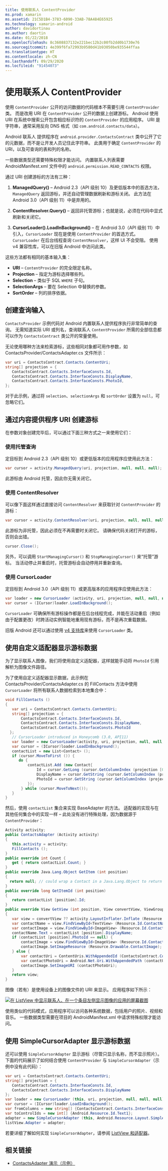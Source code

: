 ```yaml
---
title: 使用联系人 ContentProvider
ms.prod: xamarin
ms.assetid: 21C5D1B4-3783-6090-33AB-78A484E65925
ms.technology: xamarin-android
author: davidortinau
ms.author: daortin
ms.date: 01/22/2018
ms.openlocfilehash: 8c3608837132e221bec12b2c00fb2dd0b1730e76
ms.sourcegitcommit: 4e399f6fa72993b9580d41b93050be935544ffaa
ms.translationtype: HT
ms.contentlocale: zh-CN
ms.lasthandoff: 09/29/2020
ms.locfileid: "91454073"
---
```

# <a name="using-the-contacts-contentprovider"></a>使用联系人 ContentProvider

使用 `ContentProvider` 公开的访问数据的代码根本不需要引用 `ContentProvider` 类。 而是改用 URI 在 `ContentProvider` 公开的数据上创建游标。 Android 使用 URI 在系统中搜索公开包含相应标识符的 `ContentProvider` 的应用程序。 URI 是字符串，通常采用反向 DNS 格式（如 `com.android.contacts/data`）。

Android 联系人  提供程序在 `android.provider.ContactsContract` 类中公开了它的元数据，而不是让开发人员记住此字符串。 此类用于确定 `ContentProvider` 的 URI，以及可查询的表和列的名称。

一些数据类型还需要特殊权限才能访问。 内置联系人列表需要 AndroidManifest.xml  文件中的 `android.permission.READ_CONTACTS` 权限。

通过 URI 创建游标的方法有三种：

1. **ManagedQuery()** &ndash; Android 2.3（API 级别 10）及更低版本中的首选方法，`ManagedQuery` 返回游标，并还自动管理数据刷新和游标关闭。 此方法在 Android 3.0（API 级别 11）中是弃用的。

1. **ContentResolver.Query()** &ndash; 返回非托管游标；也就是说，必须在代码中显式刷新和关闭它。

1. **CursorLoader().LoadInBackground()** &ndash; 在 Android 3.0（API 级别 11）中引入，`CursorLoader` 现在是使用 `ContentProvider` 的首选方式。 `CursorLoader` 在后台线程查询 `ContentResolver`，这样 UI 不会受阻。
   使用 v4 兼容性库，可以在旧版 Android 中访问此类。

这些方法都有相同的基本输入集：

- **URI** &ndash; `ContentProvider` 的完全限定名称。
- **Projection** &ndash; 指定为游标选择哪些列。
- **Selection** &ndash; 类似于 SQL `WHERE` 子句。
- **SelectionArgs** &ndash; 要在 Selection 中替换的参数。
- **SortOrder** &ndash; 列的排序依据。

## <a name="creating-inputs-for-a-query"></a>创建查询输入

`ContactsProvider` 示例代码对 Android 内置联系人提供程序执行非常简单的查询。 无需知道实际 URI 或列名，查询联系人 `ContentProvider` 所需的全部信息都可以作为 `ContactsContract` 类公开的常量使用。

无论使用哪种方法来检索游标，这些相同对象都可用作参数，如 ContactsProvider/ContactsAdapter.cs  文件所示：

```csharp
var uri = ContactsContract.Contacts.ContentUri;
string[] projection = {
   ContactsContract.Contacts.InterfaceConsts.Id,
   ContactsContract.Contacts.InterfaceConsts.DisplayName,
   ContactsContract.Contacts.InterfaceConsts.PhotoId,
};
```

对于此示例，通过将 `selection`、`selectionArgs` 和 `sortOrder` 设置为 `null`，可忽略它们。

## <a name="creating-a-cursor-from-a-content-provider-uri"></a>通过内容提供程序 URI 创建游标

在参数对象创建完毕后，可以通过下面三种方式之一来使用它们：

### <a name="using-a-managed-query"></a>使用托管查询

定目标到 Android 2.3（API 级别 10）或更低版本的应用程序应使用此方法：

```csharp
var cursor = activity.ManagedQuery(uri, projection, null, null, null);
```

此游标由 Android 托管，因此你无需关闭它。

### <a name="using-contentresolver"></a>使用 ContentResolver

可以像下面这样通过直接访问 `ContentResolver` 来获取针对 `ContentProvider` 的游标：

```csharp
var cursor = activity.ContentResolver(uri, projection, null, null, null);
```

此游标为非托管，因此必须在不再需要时关闭它。
请确保代码关闭打开的游标，否则会出错。

```csharp
cursor.Close();
```

另外，可以调用 `StartManagingCursor()` 和 `StopManagingCursor()` 来“托管”游标。 当活动停止并重启时，托管游标会自动停用并重新查询。

### <a name="using-cursorloader"></a>使用 CursorLoader

定目标到 Android 3.0（API 级别 11）或更高版本的应用程序应使用此方法：

```csharp
var loader = new CursorLoader (activity, uri, projection, null, null, null);
var cursor = (ICursor)loader.LoadInBackground();
```

`CursorLoader` 可确保所有游标操作都是在后台线程完成，并能在活动重启（例如由于配置更改）时跨活动实例智能地重用现有游标，而不是再次重载数据。

旧版 Android 还可以通过使用 [v4 支持库](https://developer.android.com/tools/support-library/index.html)来使用 `CursorLoader` 类。

## <a name="displaying-the-cursor-data-with-a-custom-adapter"></a>使用自定义适配器显示游标数据

为了显示联系人图像，我们将使用自定义适配器，这样就能手动将 `PhotoId` 引用解析为图像文件路径。

为了使用自定义适配器显示数据，此示例在 ContactsProvider/ContactsAdapter.cs  的 FillContacts  方法中使用 `CursorLoader` 将所有联系人数据检索到本地集合中：

```csharp
void FillContacts ()
{
   var uri = ContactsContract.Contacts.ContentUri;
   string[] projection = {
       ContactsContract.Contacts.InterfaceConsts.Id,
       ContactsContract.Contacts.InterfaceConsts.DisplayName,
       ContactsContract.Contacts.InterfaceConsts.PhotoId
  };
   // CursorLoader introduced in Honeycomb (3.0, API11)
   var loader = new CursorLoader(activity, uri, projection, null, null, null);
   var cursor = (ICursor)loader.LoadInBackground();
   contactList = new List<Contact> ();
   if (cursor.MoveToFirst ()) {
      do {
          contactList.Add (new Contact{
              Id = cursor.GetLong (cursor.GetColumnIndex (projection [0])),
              DisplayName = cursor.GetString (cursor.GetColumnIndex (projection [1])),
              PhotoId = cursor.GetString (cursor.GetColumnIndex (projection [2]))
          });
       } while (cursor.MoveToNext());
   }
}
```

然后，使用 `contactList` 集合来实现 BaseAdapter 的方法。 适配器的实现与在其他任何集合中的实现一样 &ndash; 此处没有进行特殊处理，因为数据源于 `ContentProvider`：

```csharp
Activity activity;
public ContactsAdapter (Activity activity)
{
   this.activity = activity;
   FillContacts ();
}
public override int Count {
   get { return contactList.Count; }
}
public override Java.Lang.Object GetItem (int position)
{
  return null; // could wrap a Contact in a Java.Lang.Object to return it here if needed
}
public override long GetItemId (int position)
{
   return contactList [position].Id;
}
public override View GetView (int position, View convertView, ViewGroup parent)
{
   var view = convertView ?? activity.LayoutInflater.Inflate (Resource.Layout.ContactListItem, parent, false);
   var contactName = view.FindViewById<TextView> (Resource.Id.ContactName);
   var contactImage = view.FindViewById<ImageView> (Resource.Id.ContactImage);
   contactName.Text = contactList [position].DisplayName;
   if (contactList [position].PhotoId == null) {
       contactImage = view.FindViewById<ImageView> (Resource.Id.ContactImage);
       contactImage.SetImageResource (Resource.Drawable.ContactImage);
   } else {
       var contactUri = ContentUris.WithAppendedId (ContactsContract.Contacts.ContentUri, contactList [position].Id);
       var contactPhotoUri = Android.Net.Uri.WithAppendedPath (contactUri, Contacts.Photos.ContentDirectory);
       contactImage.SetImageURI (contactPhotoUri);
   }
   return view;
}
```

图像（若有）是使用设备上的图像文件的 URI 来显示。 应用程序如下所示：

[![在 ListView 中显示联系人、在一个条目左侧显示图像的应用的屏幕截图](contacts-contentprovider-images/contactsprovider.png)](contacts-contentprovider-images/contactsprovider.png#lightbox)

使用类似的代码模式，应用程序可以访问各种系统数据，包括用户的照片、视频和音乐。
一些数据类型需要在项目的 AndroidManifest.xml  中请求特殊权限才能访问。

## <a name="displaying-the-cursor-data-with-a-simplecursoradapter"></a>使用 SimpleCursorAdapter 显示游标数据

还可以使用 `SimpleCursorAdapter` 显示游标（尽管只显示名称，而不显示照片）。 下面的代码展示了如何结合使用 `ContentProvider` 与 `SimpleCursorAdapter`（示例中没有此代码）：

```csharp
var uri = ContactsContract.Contacts.ContentUri;
string[] projection = {
   ContactsContract.Contacts.InterfaceConsts.Id,
   ContactsContract.Contacts.InterfaceConsts.DisplayName
};
var loader = new CursorLoader (this, uri, projection, null, null, null);
var cursor = (ICursor)loader.LoadInBackground();
var fromColumns = new string[] {ContactsContract.Contacts.InterfaceConsts.DisplayName};
var toControlIds = new int[] {Android.Resource.Id.Text1};
adapter = new SimpleCursorAdapter (this, Android.Resource.Layout.SimpleListItem1, cursor, fromColumns, toControlsIds);
listView.Adapter = adapter;
```

若要详细了解如何实现 `SimpleCursorAdapter`，请参阅 [ListView 和适配器](~/android/user-interface/layouts/list-view/index.md)。

## <a name="related-links"></a>相关链接

- [ContactsAdapter 演示（示例）](/samples/xamarin/monodroid-samples/platformfeatures-contactsadapterdemo)
